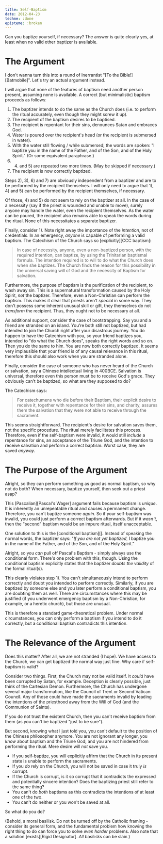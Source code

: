 ```yaml
---
title: Self-Baptism
date: 2012-04-23
techne: :done
episteme: :broken
---
```


Can you baptize yourself, if necessary? The answer is quite clearly yes, at least when no valid other baptizer is available.

# The Argument

I don't wanna turn this into a round of Inerrantist "[To the Bible!][Batmobile]". Let's try an actual argument instead.

I will argue that none of the features of baptism need another person present, assuming none is available. A correct (but minimalistic) baptism proceeds as follows:

1. The baptizer intends to do the same as the Church does (i.e. to perform the ritual accurately, even though they might screw it up).
2. The recipient of the baptism desires to be baptised.
3. The recipient is repentant for their sins, denounces Satan and embraces God.
4. Water is poured over the recipient's head (or the recipient is submersed in water).
5. With the water still flowing / while submersed, the words are spoken: "I baptize you in the name of the Father, and of the Son, and of the Holy Spirit." (Or some equivalent paraphrase.)
6. 4) and 5) are repeated two more times. (May be skipped if necessary.)
7. The recipient is now correctly baptized.

Steps 2), 3), 6) and 7) are obviously independent from a baptizer and are to be performed by the recipient themselves. I will only need to argue that 1), 4) and 5) can be performed by the recipient themselves, if necessary.

Of those, 4) and 5) do not seem to rely on the baptizer at all. In the case of a necessity (say if the priest is wounded and unable to move), surely anyone may handle the water, even the recipient themselves. As the water can be poured, the recipient also remains able to speak the words during the ritual. None of this necessitates a separate baptizer.

Finally, consider 1). Note right away the importance of the *intention*, not of credentials. In an emergency, *anyone* is capable of performing a valid baptism. The Catechism of the Church says so [explicitly][CCC baptism]:

> In case of necessity, anyone, even a non-baptized person, with the required intention, can baptize, by using the Trinitarian baptismal formula. The intention required is to will to do what the Church does when she baptizes. The Church finds the reason for this possibility in the universal saving will of God and the necessity of Baptism for salvation.

Furthermore, the purpose of baptism is the purification of the recipient, to wash away sin. This is a supernatural transformation caused by the Holy Spirit, *not* the baptizer. Therefore, even a Non-Christian can perform the baptism. This makes it clear that priests aren't *special* in some way. They don't possess some inherent unusual skill or gift, they themselves do not *transform* the recipient. Thus, they ought not to be necessary at all.

As additional support, consider the case of bootstrapping. Say you and a friend are stranded on an island. You're both still not baptized, but had intended to join the Church right after your disastrous journey. You do happen to have the Catechism with you, so your friend baptizes you, intended to "do what the Church does", speaks the right words and so on. Then you do the same to him. You are now both correctly baptized. It seems very implausible that your friend is of any causal relevance in this ritual, therefore this should also work when you are stranded alone.

Finally, consider the case of someone who has never heard of the Church or salvation, say a Chinese intellectual living in 400BCE. Salvation is universal, therefore even this person must be to receive God's grace. They obviously can't be baptized, so what are they supposed to do?

The Catechism says:

> For catechumens who die before their Baptism, their explicit desire to receive it, together with repentance for their sins, and charity, assures them the salvation that they were not able to receive through the sacrament.

This seems straightforward. The recipient's desire for salvation saves them, not the specific procedure. The ritual merely facilitates this process. Therefore, even if the self-baptism were invalid, it would still *include* a repentance for sins, an acceptance of the Triune God, and the intention to receive salvation and perform a correct baptism. Worst case, they are saved *anyway*.

# The Purpose of the Argument

Alright, so they can perform something as good as normal baptism, so why not do both? When necessary, baptize yourself, then seek out a priest asap?

This [Pascalian][Pascal's Wager] argument fails because baptism is *unique*. It is inherently an unrepeatable ritual and causes a permanent change. Therefore, you can't baptize someone *again*. So if your self-baptism was invalid, you could just perform a correct baptism afterwards. But if it *wasn't*, then the "second" baptism would be an impure ritual, itself unacceptable.

One solution to this is the [conditional baptism][]. Instead of speaking the normal words, the baptizer says: "*If you are not yet baptized*, I baptize you in the name of the Father, and of the Son, and of the Holy Spirit."

Alright, so you *can* pull off Pascal's Baptism - simply always use the conditional form. There's one problem with this, though. Using the conditional baptism explicitly states that the baptizer *doubts the validity* of the formal ritual(s).

This clearly violates step 1). You can't simultaneously intend to perform correctly and doubt you intended to perform correctly. Similarly, if you are baptized by someone else and you later perform a conditional baptism, you are doubting them as well. There are circumstances where this may be justified (if you underwent emergency baptism by a Non-Christian, for example, or a heretic church), but those are unusual.

This is therefore a standard game-theoretical problem. Under normal circumstances, you can only perform a baptism if you intend to do it correctly, but a conditional baptism contradicts this intention.

# The Relevance of the Argument

Does this matter? After all, we are not stranded (I hope). We have access to the Church, we can get baptized the normal way just fine. Why care if self-baptism is valid?

Consider two things. First, the Church may not be valid itself. It *could* have been corrupted by Satan, for example. Deception is clearly possible, just think of the Cartesian Demon. Furthermore, the Church has undergone several major transformation, like the Council of Trent or Second Vatican Council. Any of those could have made the sacraments invalid by leading the intentions of the priesthood away from the Will of God (and the Communion of Saints).

If you do not trust the existent Church, then you can't receive baptism from them (as you can't be baptized "just to be sure").

But second, knowing what I just told you, you can't default to the position of the Chinese philosopher anymore. You are not ignorant any longer, you *know* about baptism and the Triune God, and you are not hindered from performing the ritual. Mere desire will *not* save you.

- If you self-baptize, you will explicitly affirm that the Church in its present state is unable to perform the sacraments.
- If you *do* rely on the Church, you will not be saved in case it truly *is* corrupt. 
- If the Church is corrupt, is it so corrupt that it contradicts the expressed and potentially sincere intention? Does the baptizing priest still refer to the same thing?
- You can't do *both* baptisms as this contradicts the intentions of at least one of the two.
- You can't do neither or you won't be saved at all.

So what do you do?

(Behold, a moral basilisk. Do not be turned off by the Catholic framing - consider its general form, and the fundamental problem how knowing the right thing to do can force you to solve *even harder* problems. Also note that a solution [exists][Rigid Designator]. *All* basilisks can be slain.)
